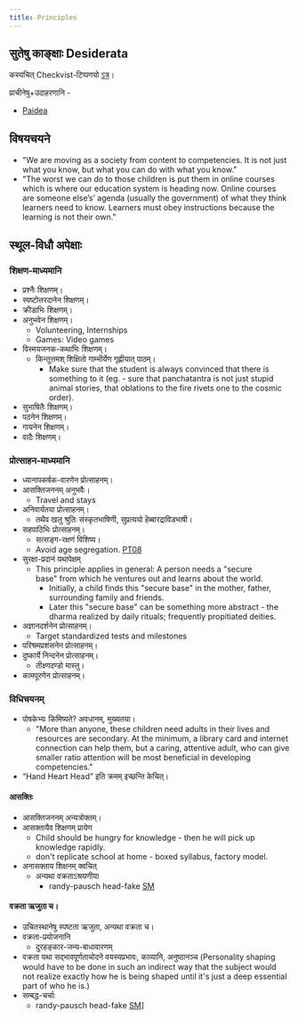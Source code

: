 ```yaml
---
title: Principles
---
```


## सुतेषु काङ्क्षाः Desiderata

कस्यचित् Checkvist-टिप्पणयो [ऽत्र](https://checkvist.com/checklists/575542-desiderata)।

प्राचीनेषु+उदाहरणानि -

- [Paidea](https://en.wikipedia.org/wiki/Paideia) 

## विषयचयने
- "We are moving as a society from content to competencies. It is not just what you know, but what you can do with what you know."
- "The worst we can do to those children is put them in online courses which is where our education system is heading now. Online courses are someone else’s’ agenda (usually the government) of what they think learners need to know. Learners must obey instructions because the learning is not their own."

## स्थूल-विधौ अपेक्षाः
### शिक्षण-माध्यमानि
- प्रश्नैः शिक्षणम्।
- स्पष्टोत्तरदानेन शिक्षणम्। 
- क्रीडाभिः शिक्षणम्।
- अनुभवेन शिक्षणम्।
  - Volunteering, Internships
  - Games: Video games
- विस्मयजनक-कथाभिः शिक्षणम्।
  - किन्तूत्तमश् शिक्षितो गाम्भीर्येण गृह्णीयात् पाठम्।
      - Make sure that the student is always convinced that there is something to it (eg. - sure that panchatantra is not just stupid animal stories, that oblations to the fire rivets one to the cosmic order).
- सुभाषितैः शिक्षणम्।
- पठनेन शिक्षणम्।
- गायनेन शिक्षणम्।
- वादैः शिक्षणम्।

### प्रोत्साहन-माध्यमानि
- ध्यानापकर्षक-वारणेन प्रोत्साहनम्।
- आसक्तिजननम् अनुभवैः।
  - Travel and stays
- अनिवार्यतया प्रोत्साहनम्।
  - तथैव खलु श्रुतिः संस्कृतभाषिणी, सुप्रत्ययो हॆब्बारद्राविडभाषी।
- सहपाठिभिः प्रोत्साहनम्।
  - सत्सङ्ग-रक्षणं विशिष्य।
  - Avoid age segregation. [PT08](https://www.psychologytoday.com/us/blog/freedom-learn/200809/why-we-should-stop-segregating-children-age-part-i?fbclid=IwAR3-DH9_fw4LezAM7L_cryu-C63i6jskdagRD-LmHJVT4_DXEB-Ta2ooToo)
- सुरक्षा-प्रदानं यथापेक्षम्
    - This principle applies in general: A person needs a "secure base" from which he ventures out and learns about the world.
        - Initially, a child finds this "secure base" in the mother, father, surrounding family and friends.
        - Later this "secure base" can be something more abstract - the dharma realized by daily rituals; frequently propitiated deities.
- अज्ञानदर्शनेन प्रोत्साहनम्।
  - Target standardized tests and milestones
- परिश्रमप्रशंसनेन प्रोत्साहनम्।
- दुष्कार्ये निन्दनेन प्रोत्साहनम्।
  - तीक्ष्णदण्डो मास्तु।
- कामपूरणेन प्रोत्साहनम्।

### विधिचयनम्
- पोषकेभ्यः किमिष्यते? अवधानम्, मुख्यतया।
  - "More than anyone, these children need adults in their lives and resources are secondary. At the minimum, a library card and internet connection can help them, but a caring, attentive adult, who can give smaller ratio attention will be most beneficial in developing competencies."
- “Hand Heart Head” इति क्रमम् इच्छन्ति केचित्।

#### आसक्तिः
- आसक्तिजननम् अन्यत्रोक्तम्।
- आसक्तायैव शिक्षणम् प्रायेण
  - Child should be hungry for knowledge - then he will pick up knowledge rapidly.
  - don't replicate school at home - boxed syllabus, factory model.
- अनासक्ताय शिक्षनम् क्वचित्
    - अन्यथा वक्रताऽश्रयणीया
        - randy-pausch head-fake [SM](https://groups.google.com/forum/#!topic/sadaswada/gdNblE48JhI)

#### वक्रता ऋजुता च।
- उचितस्थानेषु स्पष्टता ऋजुता, अन्यथा वक्रता च।
- वक्रता-प्रयोजनानि
    - दुरहङ्कार-जन्य-बाधावारणम्
- वक्रता यथा सद्भावपूर्णताचोदने वयस्यप्रभावः, काव्यानि, अनुष्ठानञ्च (Personality shaping would have to be done in such an indirect way that the subject would not realize exactly how he is being shaped until it's just a deep essential part of who he is.)
- सम्बद्ध-चर्चाः
    - randy-pausch head-fake [SM](https://groups.google.com/forum/#!topic/sadaswada/gdNblE48JhI)\]
